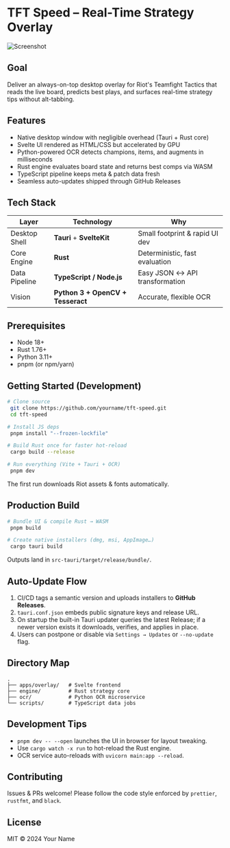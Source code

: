 # TFT Speed – Real-Time Strategy Overlay

![Screenshot](docs/screenshot.png)
<!-- TODO: replace with real screenshot or architecture diagram -->

## Goal
Deliver an always-on-top desktop overlay for Riot's Teamfight Tactics that reads the live board, predicts best plays, and surfaces real-time strategy tips without alt-tabbing.

## Features
- Native desktop window with negligible overhead (Tauri + Rust core)
- Svelte UI rendered as HTML/CSS but accelerated by GPU
- Python-powered OCR detects champions, items, and augments in milliseconds
- Rust engine evaluates board state and returns best comps via WASM
- TypeScript pipeline keeps meta & patch data fresh
- Seamless auto-updates shipped through GitHub Releases

## Tech Stack

| Layer           | Technology                  | Why                             |
|-----------------|-----------------------------|---------------------------------|
| Desktop Shell   | **Tauri** + **SvelteKit**   | Small footprint & rapid UI dev  |
| Core Engine     | **Rust**                    | Deterministic, fast evaluation  |
| Data Pipeline   | **TypeScript / Node.js**    | Easy JSON ↔ API transformation  |
| Vision          | **Python 3 + OpenCV + Tesseract** | Accurate, flexible OCR   |

## Prerequisites
- Node 18+
- Rust 1.76+
- Python 3.11+
- pnpm (or npm/yarn)

## Getting Started (Development)
```bash
# Clone source
 git clone https://github.com/yourname/tft-speed.git
 cd tft-speed

# Install JS deps
 pnpm install "--frozen-lockfile"

# Build Rust once for faster hot-reload
 cargo build --release

# Run everything (Vite + Tauri + OCR)
 pnpm dev
```
The first run downloads Riot assets & fonts automatically.

## Production Build
```bash
# Bundle UI & compile Rust → WASM
 pnpm build

# Create native installers (dmg, msi, AppImage…)
 cargo tauri build
```
Outputs land in `src-tauri/target/release/bundle/`.

## Auto-Update Flow
1. CI/CD tags a semantic version and uploads installers to **GitHub Releases**.
2. `tauri.conf.json` embeds public signature keys and release URL.
3. On startup the built-in Tauri updater queries the latest Release;
   if a newer version exists it downloads, verifies, and applies in place.
4. Users can postpone or disable via `Settings → Updates` or `--no-update` flag.

## Directory Map
```
.
├── apps/overlay/   # Svelte frontend
├── engine/         # Rust strategy core
├── ocr/            # Python OCR microservice
└── scripts/        # TypeScript data jobs
```

## Development Tips
- `pnpm dev -- --open` launches the UI in browser for layout tweaking.
- Use `cargo watch -x run` to hot-reload the Rust engine.
- OCR service auto-reloads with `uvicorn main:app --reload`.

## Contributing
Issues & PRs welcome! Please follow the code style enforced by `prettier`, `rustfmt`, and `black`.

## License
MIT © 2024 Your Name 